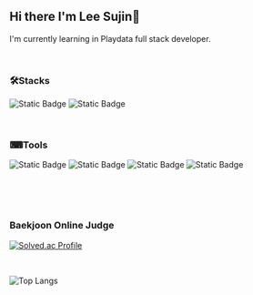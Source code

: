 ## Hi there I'm Lee Sujin👋

<!--
**Sujin1517/Sujin1517** is a ✨ _special_ ✨ repository because its `README.md` (this file) appears on your GitHub profile.

Here are some ideas to get you started:

- 🔭 I’m currently working on ...
- 🌱 I’m currently learning ...
- 👯 I’m looking to collaborate on ...
- 🤔 I’m looking for help with ...
- 💬 Ask me about ...
- 📫 How to reach me: ...
- 😄 Pronouns: ...
- ⚡ Fun fact: ...
-->

I'm currently learning in Playdata full stack developer.

</br>

### 🛠Stacks

![Static Badge](https://img.shields.io/badge/JAVA-4479A1?style=for-the-badge&logoColor=ffffff)
![Static Badge](https://img.shields.io/badge/MySQL-4479A1?style=for-the-badge&logo=mysql&logoColor=ffffff)

</br>

### ⌨Tools

![Static Badge](https://img.shields.io/badge/GitHub-181717?style=for-the-badge&logo=github&logoColor=ffffff)
![Static Badge](https://img.shields.io/badge/Notepad%2B%2B-90E59A?style=for-the-badge&logo=notepadplusplus&logoColor=000000)
![Static Badge](https://img.shields.io/badge/VS%20Code-007ACC?style=for-the-badge&logo=visualstudiocode&logoColor=ffffff)
![Static Badge](https://img.shields.io/badge/Eclipse-2C2255?style=for-the-badge&logo=eclipse&logoColor=ffffff)

</br>

</br>

</br>

### Baekjoon Online Judge

[![Solved.ac Profile](http://mazassumnida.wtf/api/generate_badge?boj=11tnwls12)](https://solved.ac/11tnwls12)

</br>

![Top Langs](https://github-readme-stats.vercel.app/api/top-langs/?username=Sujin1517)
